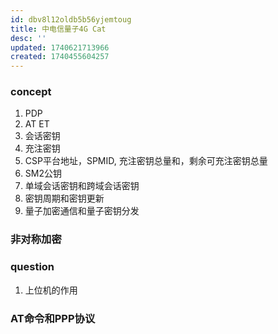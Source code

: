 ```yaml
---
id: dbv8l12oldb5b56yjemtoug
title: 中电信量子4G Cat
desc: ''
updated: 1740621713966
created: 1740455604257
---
```


### concept

1. PDP
2. AT ET
3. 会话密钥
4. 充注密钥
5. CSP平台地址，SPMID, 充注密钥总量和，剩余可充注密钥总量
6. SM2公钥
7. 单域会话密钥和跨域会话密钥
8. 密钥周期和密钥更新
9. 量子加密通信和量子密钥分发


### 非对称加密


### question
1. 上位机的作用

### AT命令和PPP协议
